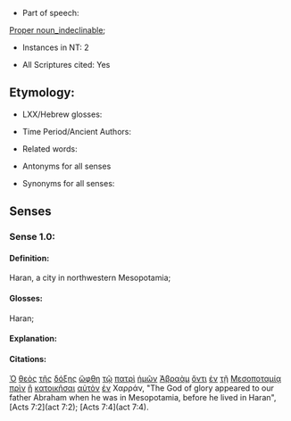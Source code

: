 * Part of speech: 

[Proper noun_indeclinable](http://ugg.readthedocs.io/en/latest/proper_noun_indeclinable.html); 

* Instances in NT: 2

* All Scriptures cited: Yes

## Etymology: 

* LXX/Hebrew glosses: 

* Time Period/Ancient Authors: 

* Related words: 

* Antonyms for all senses

* Synonyms for all senses: 

## Senses 

### Sense 1.0: 

#### Definition: 

Haran, a city in northwestern Mesopotamia;

#### Glosses: 

Haran;

#### Explanation: 

#### Citations: 

[Ὁ](../G35880/01.md) [θεὸς](../G23160/01.md) [τῆς](../G35880/01.md) [δόξης](../G13910/01.md) [ὤφθη](../G37080/01.md) [τῷ](../G35880/01.md) [πατρὶ](../G39620/01.md) [ἡμῶν](../G14730/01.md) [Ἀβραὰμ](../G00110/01.md) [ὄντι](../G99999/01.md) [ἐν](../G17220/01.md) [τῇ](../G35880/01.md) [Μεσοποταμίᾳ](../G33180/01.md) [πρὶν](../G42500/01.md) [ἢ](../G22280/01.md) [κατοικῆσαι](../G27300/01.md) [αὐτὸν](../G08460/01.md) [ἐν](../G17220/01.md) Χαρράν, "The God of glory appeared to our father Abraham when he was in Mesopotamia, before he lived in Haran", [Acts 7:2](act 7:2); [Acts 7:4](act 7:4).  

